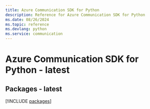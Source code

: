 ```yaml
---
title: Azure Communication SDK for Python
description: Reference for Azure Communication SDK for Python
ms.date: 08/26/2024
ms.topic: reference
ms.devlang: python
ms.service: communication
---
```

# Azure Communication SDK for Python - latest
## Packages - latest
[!INCLUDE [packages](communication-index.md)]